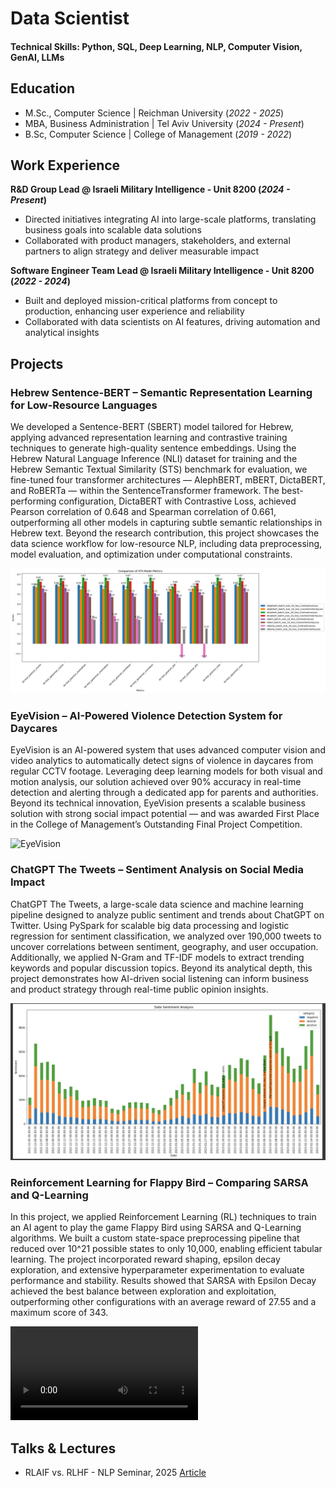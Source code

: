 # Data Scientist

#### Technical Skills: Python, SQL, Deep Learning, NLP, Computer Vision, GenAI, LLMs

## Education
- M.Sc., Computer Science | Reichman University (_2022 - 2025_)
- MBA, Business Administration	| Tel Aviv University (_2024 - Present_)
- B.Sc, Computer Science | College of Management (_2019 - 2022_)

## Work Experience
**R&D Group Lead @ Israeli Military Intelligence - Unit 8200 (_2024 - Present_)**
- Directed initiatives integrating AI into large-scale platforms, translating business goals into scalable data solutions
- Collaborated with product managers, stakeholders, and external partners to align strategy and deliver measurable impact

**Software Engineer Team Lead @ Israeli Military Intelligence - Unit 8200 (_2022 - 2024_)**
- Built and deployed mission-critical platforms from concept to production, enhancing user experience and reliability
- Collaborated with data scientists on AI features, driving automation and analytical insights

## Projects
### Hebrew Sentence-BERT – Semantic Representation Learning for Low-Resource Languages

We developed a Sentence-BERT (SBERT) model tailored for Hebrew, applying advanced representation learning and contrastive training techniques to generate high-quality sentence embeddings. Using the Hebrew Natural Language Inference (NLI) dataset for training and the Hebrew Semantic Textual Similarity (STS) benchmark for evaluation, we fine-tuned four transformer architectures — AlephBERT, mBERT, DictaBERT, and RoBERTa — within the SentenceTransformer framework. The best-performing configuration, DictaBERT with Contrastive Loss, achieved Pearson correlation of 0.648 and Spearman correlation of 0.661, outperforming all other models in capturing subtle semantic relationships in Hebrew text. Beyond the research contribution, this project showcases the data science workflow for low-resource NLP, including data preprocessing, model evaluation, and optimization under computational constraints.

![Hebrew Sentence-BERT](/assets/img/Hebrew_SBERT.png)

### EyeVision – AI-Powered Violence Detection System for Daycares

EyeVision is an AI-powered system that uses advanced computer vision and video analytics to automatically detect signs of violence in daycares from regular CCTV footage. Leveraging deep learning models for both visual and motion analysis, our solution achieved over 90% accuracy in real-time detection and alerting through a dedicated app for parents and authorities. Beyond its technical innovation, EyeVision presents a scalable business solution with strong social impact potential — and was awarded First Place in the College of Management’s Outstanding Final Project Competition.

![EyeVision](/assets/img/EyeVision.png)

### ChatGPT The Tweets – Sentiment Analysis on Social Media Impact

ChatGPT The Tweets, a large-scale data science and machine learning pipeline designed to analyze public sentiment and trends about ChatGPT on Twitter. Using PySpark for scalable big data processing and logistic regression for sentiment classification, we analyzed over 190,000 tweets to uncover correlations between sentiment, geography, and user occupation. Additionally, we applied N-Gram and TF-IDF models to extract trending keywords and popular discussion topics. Beyond its analytical depth, this project demonstrates how AI-driven social listening can inform business and product strategy through real-time public opinion insights.

![ChatGPT The Tweets](/assets/img/ChatGPT_The_Tweets.png)

### Reinforcement Learning for Flappy Bird – Comparing SARSA and Q-Learning

In this project, we applied Reinforcement Learning (RL) techniques to train an AI agent to play the game Flappy Bird using SARSA and Q-Learning algorithms. We built a custom state-space preprocessing pipeline that reduced over 10^21 possible states to only 10,000, enabling efficient tabular learning. The project incorporated reward shaping, epsilon decay exploration, and extensive hyperparameter experimentation to evaluate performance and stability. Results showed that SARSA with Epsilon Decay achieved the best balance between exploration and exploitation, outperforming other configurations with an average reward of 27.55 and a maximum score of 343.

![Flappy Bird](/assets/img/FlappyBird.mp4)

## Talks & Lectures
- RLAIF vs. RLHF - NLP Seminar, 2025 [Article](https://arxiv.org/abs/2309.00267)
